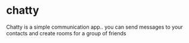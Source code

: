# chatty
Chatty is a simple communication app.. you can send messages to your contacts and create rooms for a group of friends
